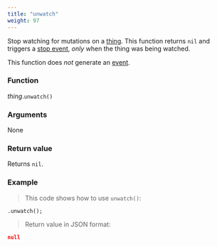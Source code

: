 ```yaml
---
title: "unwatch"
weight: 97
---
```


Stop watching for mutations on a [thing](..).
This function returns `nil` and triggers a [stop event](../../../watching/on-stop), *only* when the thing was being watched.

This function does *not* generate an [event](../../../overview/events).

### Function

*thing*.`unwatch()`

### Arguments

None

### Return value

Returns `nil`.

### Example

> This code shows how to use `unwatch()`:

```thingsdb,json_response
.unwatch();
```

> Return value in JSON format:

```json
null
```
